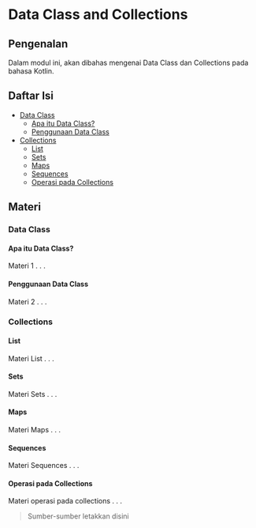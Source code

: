 # Data Class and Collections
## Pengenalan
Dalam modul ini, akan dibahas mengenai Data Class dan Collections pada bahasa Kotlin.

## Daftar Isi
- [Data Class](#data-class)
    - [Apa itu Data Class?](#apa-itu-data-class)
    - [Penggunaan Data Class](#penggunaan-data-class)
- [Collections](#collections)
    - [List](#list)
    - [Sets](#sets)
    - [Maps](#maps)
    - [Sequences](#sequences)
    - [Operasi pada Collections](#operasi-pada-collections)

## Materi
### Data Class
#### Apa itu Data Class?
Materi 1 . . .

#### Penggunaan Data Class
Materi 2 . . .

### Collections
#### List
Materi List . . .

#### Sets
Materi Sets . . .

#### Maps
Materi Maps . . .

#### Sequences
Materi Sequences . . .

#### Operasi pada Collections
Materi operasi pada collections . . .

> Sumber-sumber letakkan disini
